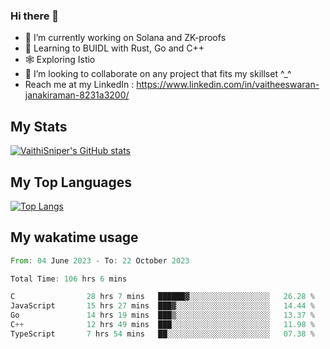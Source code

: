 ### Hi there 👋

- 🔭 I’m currently working on Solana and ZK-proofs
- 📖 Learning to BUIDL with Rust, Go and C++
- 🕸️ Exploring Istio
- 👯 I’m looking to collaborate on any project that fits my skillset ^_^
- Reach me at my LinkedIn : https://www.linkedin.com/in/vaitheeswaran-janakiraman-8231a3200/

## My Stats
[![VaithiSniper's GitHub stats](https://github-readme-stats.vercel.app/api?username=VaithiSniper&hide=stars&theme=radical)](https://github.com/anuraghazra/github-readme-stats)

## My Top Languages

[![Top Langs](https://github-readme-stats.vercel.app/api/top-langs/?username=VaithiSniper&layout=compact)](https://github.com/anuraghazra/github-readme-stats)

## My wakatime usage

<!--START_SECTION:waka-->

```rust
From: 04 June 2023 - To: 22 October 2023

Total Time: 106 hrs 6 mins

C                28 hrs 7 mins   ██████▓░░░░░░░░░░░░░░░░░░   26.28 %
JavaScript       15 hrs 27 mins  ███▓░░░░░░░░░░░░░░░░░░░░░   14.44 %
Go               14 hrs 19 mins  ███▒░░░░░░░░░░░░░░░░░░░░░   13.37 %
C++              12 hrs 49 mins  ███░░░░░░░░░░░░░░░░░░░░░░   11.98 %
TypeScript       7 hrs 54 mins   ██░░░░░░░░░░░░░░░░░░░░░░░   07.38 %
```

<!--END_SECTION:waka-->
